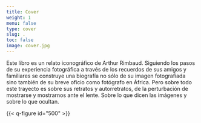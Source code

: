 ```yaml
---
title: Cover
weight: 1
menu: false
type: cover
slug: .
toc: false
image: cover.jpg
---
```


Este libro es un relato iconográfico de Arthur Rimbaud. Siguiendo los pasos de su experiencia fotográfica a través de los recuerdos de sus amigos y familiares se construye una biografía no sólo de su imagen fotografiada sino también de su breve oficio como fotógrafo en África. Pero sobre todo este trayecto es sobre sus retratos y autorretratos, de la perturbación de mostrarse y mostrarnos ante el lente. Sobre lo que dicen las imágenes y sobre lo que ocultan.


{{< q-figure id="500" >}}
